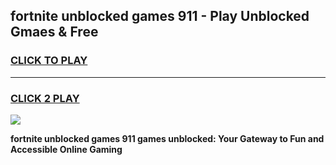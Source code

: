
## fortnite unblocked games 911 - Play Unblocked Gmaes & Free
<h3>
<a href="https://news.freeplayer.one?title=fortnite_unblocked_games_911&ref=23F">CLICK TO PLAY</a></h3>
<hr>

<h3>
<a href="https://news.freeplayer.one?title=fortnite_unblocked_games_911&ref=23F">CLICK 2 PLAY</a>
  
</h3>

<a href="https://news.freeplayer.one?title=fortnite_unblocked_games_911&ref=23F/"><img src="https://clearcache.store/games.png"></a>


**fortnite unblocked games 911 games unblocked: Your Gateway to Fun and Accessible Online Gaming**
